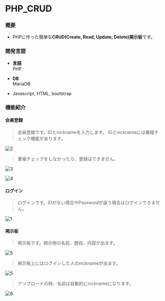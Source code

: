 # PHP_CRUD

### 概要
* PHPに作った簡単な**CRUD(Create, Read, Update, Delete)掲示板**です。

### 開発言語
* **言語** <br>
PHP

* **DB** <br>
MariaDB

* Javascript, HTML, bootstrap

### 機能紹介
#### 会員登録
> 会員登録です。IDとnicknameを入力します。
> IDとnicknameには重複チェック機能があります。

![2](https://user-images.githubusercontent.com/43987455/48406965-1e499d00-e779-11e8-893b-a14ff2af710d.JPG)

> 重複チェックをしなかったら、登録はできません。

![3](https://user-images.githubusercontent.com/43987455/48407616-98c6ec80-e77a-11e8-9332-7075655e1202.JPG)

![4](https://user-images.githubusercontent.com/43987455/48407623-9c5a7380-e77a-11e8-98d4-501cd15785ef.JPG)

#### ログイン
> ログインです。IDがない場合やPasswordが違う場合はログインできません。

![1](https://user-images.githubusercontent.com/43987455/48407976-797c8f00-e77b-11e8-818c-ec546fe59fea.JPG)

#### 掲示板
> 掲示板です。掲示物の名前、題目、内容が出ます。

![5](https://user-images.githubusercontent.com/43987455/48408228-27883900-e77c-11e8-8e59-880c006f03ed.JPG)

> 掲示板上にはログインした人のnicknameが出ます。

![5](https://user-images.githubusercontent.com/43987455/48408272-4b4b7f00-e77c-11e8-8c47-a104f195b5d4.JPG)

> アップロードの時、名前は自動的にnicknameになります。

![6](https://user-images.githubusercontent.com/43987455/48408398-94033800-e77c-11e8-8263-8879fb9407c5.JPG)

